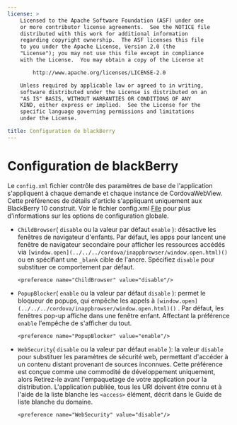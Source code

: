 ```yaml
---
license: >
    Licensed to the Apache Software Foundation (ASF) under one
    or more contributor license agreements.  See the NOTICE file
    distributed with this work for additional information
    regarding copyright ownership.  The ASF licenses this file
    to you under the Apache License, Version 2.0 (the
    "License"); you may not use this file except in compliance
    with the License.  You may obtain a copy of the License at

        http://www.apache.org/licenses/LICENSE-2.0

    Unless required by applicable law or agreed to in writing,
    software distributed under the License is distributed on an
    "AS IS" BASIS, WITHOUT WARRANTIES OR CONDITIONS OF ANY
    KIND, either express or implied.  See the License for the
    specific language governing permissions and limitations
    under the License.

title: Configuration de blackBerry
---
```


# Configuration de blackBerry

Le `config.xml` fichier contrôle des paramètres de base de l'application s'appliquent à chaque demande et chaque instance de CordovaWebView. Cette préférences de détails d'article s'appliquant uniquement aux BlackBerry 10 construit. Voir le fichier config.xml [File](../../../cordova/file/fileobj/fileobj.html) pour plus d'informations sur les options de configuration globale.

*   `ChildBrowser`( `disable` ou la valeur par défaut `enable` ): désactive les fenêtres de navigateur d'enfants. Par défaut, les apps pour lancent une fenêtre de navigateur secondaire pour afficher les ressources accédés via `[window.open](../../../cordova/inappbrowser/window.open.html)()` ou en spécifiant une `_blank` cible de l'ancre. Spécifiez `disable` pour substituer ce comportement par défaut.
    
        <preference name="ChildBrowser" value="disable"/>
        

*   `PopupBlocker`( `enable` ou la valeur par défaut `disable` ): permet le bloqueur de popups, qui empêche les appels à `[window.open](../../../cordova/inappbrowser/window.open.html)()` . Par défaut, les fenêtres pop-up affiche dans une fenêtre enfant. Affectant la préférence `enable` l'empêche de s'afficher du tout.
    
        <preference name="PopupBlocker" value="enable"/>
        

*   `WebSecurity`( `disable` ou la valeur par défaut `enable` ): la valeur `disable` pour substituer les paramètres de sécurité web, permettant d'accéder à un contenu distant provenant de sources inconnues. Cette préférence est conçue comme une commodité de développement uniquement, alors Retirez-le avant l'empaquetage de votre application pour la distribution. L'application publiée, tous les URI doivent être connu et à l'aide de la liste blanche les `<access>` élément, décrit dans le Guide de liste blanche du domaine.
    
        <preference name="WebSecurity" value="disable"/>